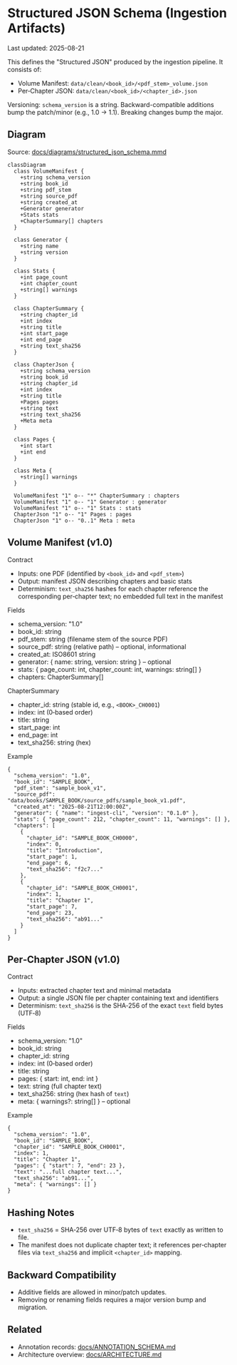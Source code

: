 # Structured JSON Schema (Ingestion Artifacts)

Last updated: 2025-08-21

This defines the "Structured JSON" produced by the ingestion pipeline. It consists of:

- Volume Manifest: `data/clean/<book_id>/<pdf_stem>_volume.json`
- Per‑Chapter JSON: `data/clean/<book_id>/<chapter_id>.json`

Versioning: `schema_version` is a string. Backward-compatible additions bump the patch/minor (e.g., 1.0 → 1.1). Breaking changes bump the major.

## Diagram

Source: [docs/diagrams/structured_json_schema.mmd](diagrams/structured_json_schema.mmd)

```mermaid
classDiagram
  class VolumeManifest {
    +string schema_version
    +string book_id
    +string pdf_stem
    +string source_pdf
    +string created_at
    +Generator generator
    +Stats stats
    +ChapterSummary[] chapters
  }

  class Generator {
    +string name
    +string version
  }

  class Stats {
    +int page_count
    +int chapter_count
    +string[] warnings
  }

  class ChapterSummary {
    +string chapter_id
    +int index
    +string title
    +int start_page
    +int end_page
    +string text_sha256
  }

  class ChapterJson {
    +string schema_version
    +string book_id
    +string chapter_id
    +int index
    +string title
    +Pages pages
    +string text
    +string text_sha256
    +Meta meta
  }

  class Pages {
    +int start
    +int end
  }

  class Meta {
    +string[] warnings
  }

  VolumeManifest "1" o-- "*" ChapterSummary : chapters
  VolumeManifest "1" o-- "1" Generator : generator
  VolumeManifest "1" o-- "1" Stats : stats
  ChapterJson "1" o-- "1" Pages : pages
  ChapterJson "1" o-- "0..1" Meta : meta
```

## Volume Manifest (v1.0)

Contract

- Inputs: one PDF (identified by `<book_id>` and `<pdf_stem>`)
- Output: manifest JSON describing chapters and basic stats
- Determinism: `text_sha256` hashes for each chapter reference the corresponding per‑chapter text; no embedded full text in the manifest

Fields

- schema_version: "1.0"
- book_id: string
- pdf_stem: string (filename stem of the source PDF)
- source_pdf: string (relative path) – optional, informational
- created_at: ISO8601 string
- generator: { name: string, version: string } – optional
- stats: { page_count: int, chapter_count: int, warnings: string[] }
- chapters: ChapterSummary[]

ChapterSummary

- chapter_id: string (stable id, e.g., `<BOOK>_CH0001`)
- index: int (0‑based order)
- title: string
- start_page: int
- end_page: int
- text_sha256: string (hex)

Example

```jsonc
{
  "schema_version": "1.0",
  "book_id": "SAMPLE_BOOK",
  "pdf_stem": "sample_book_v1",
  "source_pdf": "data/books/SAMPLE_BOOK/source_pdfs/sample_book_v1.pdf",
  "created_at": "2025-08-21T12:00:00Z",
  "generator": { "name": "ingest-cli", "version": "0.1.0" },
  "stats": { "page_count": 212, "chapter_count": 11, "warnings": [] },
  "chapters": [
    {
      "chapter_id": "SAMPLE_BOOK_CH0000",
      "index": 0,
      "title": "Introduction",
      "start_page": 1,
      "end_page": 6,
      "text_sha256": "f2c7..."
    },
    {
      "chapter_id": "SAMPLE_BOOK_CH0001",
      "index": 1,
      "title": "Chapter 1",
      "start_page": 7,
      "end_page": 23,
      "text_sha256": "ab91..."
    }
  ]
}
```

## Per‑Chapter JSON (v1.0)

Contract

- Inputs: extracted chapter text and minimal metadata
- Output: a single JSON file per chapter containing text and identifiers
- Determinism: `text_sha256` is the SHA‑256 of the exact `text` field bytes (UTF‑8)

Fields

- schema_version: "1.0"
- book_id: string
- chapter_id: string
- index: int (0‑based order)
- title: string
- pages: { start: int, end: int }
- text: string (full chapter text)
- text_sha256: string (hex hash of `text`)
- meta: { warnings?: string[] } – optional

Example

```jsonc
{
  "schema_version": "1.0",
  "book_id": "SAMPLE_BOOK",
  "chapter_id": "SAMPLE_BOOK_CH0001",
  "index": 1,
  "title": "Chapter 1",
  "pages": { "start": 7, "end": 23 },
  "text": "...full chapter text...",
  "text_sha256": "ab91...",
  "meta": { "warnings": [] }
}
```

## Hashing Notes

- `text_sha256` = SHA‑256 over UTF‑8 bytes of `text` exactly as written to file.
- The manifest does not duplicate chapter text; it references per‑chapter files via `text_sha256` and implicit `<chapter_id>` mapping.

## Backward Compatibility

- Additive fields are allowed in minor/patch updates.
- Removing or renaming fields requires a major version bump and migration.

## Related

- Annotation records: [docs/ANNOTATION_SCHEMA.md](ANNOTATION_SCHEMA.md)
- Architecture overview: [docs/ARCHITECTURE.md](ARCHITECTURE.md)
